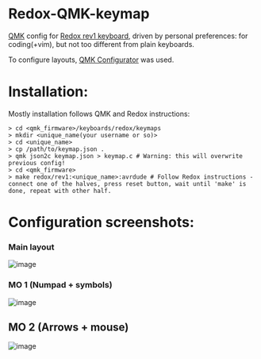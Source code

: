 # Redox-QMK-keymap
[QMK](https://docs.qmk.fm/#/) config for [Redox rev1 keyboard](https://github.com/mattdibi/redox-keyboard/tree/master/redox), driven by personal preferences: for coding(+vim), but not too different from plain keyboards.

To configure layouts, [QMK Configurator](https://config.qmk.fm/#/redox/rev1/base/LAYOUT) was used.

# Installation:
Mostly installation follows QMK and Redox instructions:
```
> cd <qmk_firmware>/keyboards/redox/keymaps
> mkdir <unique_name(your username or so)>
> cd <unique_name>
> cp /path/to/keymap.json .
> qmk json2c keymap.json > keymap.c # Warning: this will overwrite previous config!
> cd <qmk_firmware>
> make redox/rev1:<unique_name>:avrdude # Follow Redox instructions - connect one of the halves, press reset button, wait until 'make' is done, repeat with other half.
```

# Configuration screenshots:
### Main layout
![image](https://user-images.githubusercontent.com/17178089/193831082-0c57227e-0b1a-4f8f-ab25-629da057936f.png)

### MO 1 (Numpad + symbols)
![image](https://user-images.githubusercontent.com/17178089/193831393-b31670cf-2533-43e5-bfdf-e3296f2fa2ce.png)

## MO 2 (Arrows + mouse)
![image](https://user-images.githubusercontent.com/17178089/193831709-435a0086-7000-4663-bc1c-cff8cb5fd19b.png)
